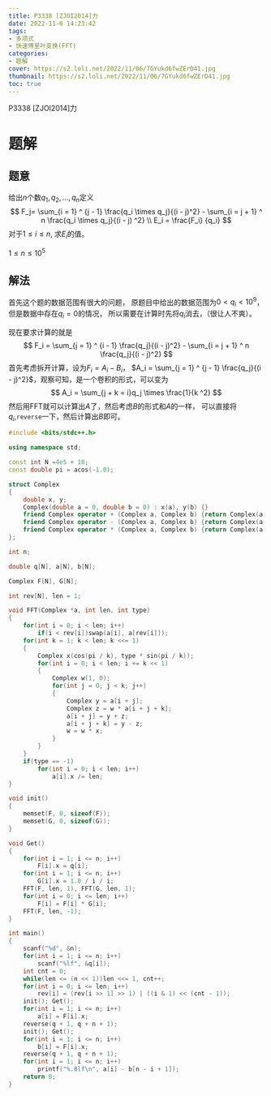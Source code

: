 ```yaml
---
title: P3338 [ZJOI2014]力
date: 2022-11-6 14:23:42
tags:
- 多项式
- 快速傅里叶变换(FFT)
categories:
- 题解
cover: https://s2.loli.net/2022/11/06/7GYukd6fwZErD41.jpg
thumbnail: https://s2.loli.net/2022/11/06/7GYukd6fwZErD41.jpg
toc: true
---
```


P3338 [ZJOI2014]力

<!--more-->

# 题解

## 题意

给出$n$个数$q_1,q_2, \dots, q_n$定义
$$
F_j= \sum_{i = 1} ^ {j - 1} \frac{q_i \times q_j}{(i - j)^2} - \sum_{i = j + 1} ^ n \frac{q_i \times q_j}{(i - j) ^2} \\
E_i = \frac{F_i} {q_i}
$$
 对于$1 \le i \le n$, 求$E_i$的值。

$1 \le n \le 10 ^ 5$

## 解法

首先这个题的数据范围有很大的问题， 原题目中给出的数据范围为$0 < q_i <10^ 9$， 但是数据中存在$q_i = 0$的情况， 所以需要在计算时先将$q_i$消去，（很让人不爽）。

现在要求计算的就是
$$
F_i = \sum_{j = 1} ^ {i - 1} \frac{q_j}{(i - j)^2} - \sum_{i = j + 1} ^ n \frac{q_j}{(i - j)^2}
$$
 首先考虑拆开计算，设为$F_i = A_i - B_i$， $A_i = \sum_{j = 1} ^ {j - 1} \frac{q_j}{(i - j)^2}$，观察可知，是一个卷积的形式，可以变为
$$
A_i = \sum_{j + k = i}q_j \times \frac{1}{k ^2}
$$
然后用FFT就可以计算出$A$了，然后考虑$B$的形式和$A$的一样， 可以直接将$q_i$,`reverse`一下，然后计算出$B$即可。

~~~c++
#include <bits/stdc++.h>

using namespace std;

const int N =4e5 + 10;
const double pi = acos(-1.0);

struct Complex
{
    double x, y;
    Complex(double a = 0, double b = 0) : x(a), y(b) {}
    friend Complex operator + (Complex a, Complex b) {return Complex(a.x + b.x, a.y + b.y);}
    friend Complex operator - (Complex a, Complex b) {return Complex(a.x - b.x, a.y - b.y);}
    friend Complex operator * (Complex a, Complex b) {return Complex(a.x * b.x - a.y * b.y, a.y * b.x + b.y * a.x);}
};

int n;

double q[N], a[N], b[N];

Complex F[N], G[N];

int rev[N], len = 1;

void FFT(Complex *a, int len, int type)
{
    for(int i = 0; i < len; i++)
        if(i < rev[i])swap(a[i], a[rev[i]]);
    for(int k = 1; k < len; k <<= 1)
    {
        Complex x(cos(pi / k), type * sin(pi / k));
        for(int i = 0; i < len; i += k << 1)
        {
            Complex w(1, 0);
            for(int j = 0; j < k; j++)
            {
                Complex y = a[i + j];
                Complex z = w * a[i + j + k];
                a[i + j] = y + z;
                a[i + j + k] = y - z;
                w = w * x;
            }
        }
    }
    if(type == -1)
        for(int i = 0; i < len; i++)
            a[i].x /= len;
}

void init()
{
    memset(F, 0, sizeof(F));
    memset(G, 0, sizeof(G));
}

void Get()
{
    for(int i = 1; i <= n; i++)
        F[i].x = q[i];
    for(int i = 1; i <= n; i++)
        G[i].x = 1.0 / i / i;
    FFT(F, len, 1), FFT(G, len, 1);
    for(int i = 0; i <= len; i++)
        F[i] = F[i] * G[i];
    FFT(F, len, -1);
}

int main()
{
    scanf("%d", &n);
    for(int i = 1; i <= n; i++)
        scanf("%lf", &q[i]);
    int cnt = 0;
    while(len <= (n << 1))len <<= 1, cnt++;
    for(int i = 0; i <= len; i++)
        rev[i] = (rev[i >> 1] >> 1) | ((i & 1) << (cnt - 1));
    init(); Get();
    for(int i = 1; i <= n; i++)
        a[i] = F[i].x;
    reverse(q + 1, q + n + 1);
    init(); Get();
    for(int i = 1; i <= n; i++)
        b[i] = F[i].x;
    reverse(q + 1, q + n + 1);
    for(int i = 1; i <= n; i++)
        printf("%.8lf\n", a[i] - b[n - i + 1]);
    return 0;
}
~~~

